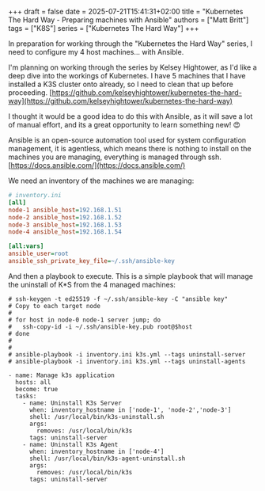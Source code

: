 +++
draft = false
date = 2025-07-21T15:41:31+02:00
title = "Kubernetes The Hard Way - Preparing machines with Ansible"
authors = ["Matt Britt"]
tags = ["K8S"]
series = ["Kubernetes The Hard Way"]
+++


In preparation for working through the "Kubernetes the Hard Way" series, I need to configure my 4 host machines... with Ansible.

<!--more-->

I'm planning on working through the series by Kelsey Hightower, as I'd like a deep dive into the workings of Kubernetes. I have 5 machines that I have installed a K3S cluster onto already, so I need to clean that up before proceeding. [https://github.com/kelseyhightower/kubernetes-the-hard-way](https://github.com/kelseyhightower/kubernetes-the-hard-way)

I thought it would be a good idea to do this with Ansible, as it will save a lot of manual effort, and its a great opportunity to learn something new! 😍

Ansible is an open-source automation tool used for system configuration management, it is agentless, which means there is nothing to install on the machines you are managing, everything is managed through ssh. [https://docs.ansible.com/](https://docs.ansible.com/)

We need an inventory of the machines we are managing:

```ini
# inventory.ini
[all]
node-1 ansible_host=192.168.1.51
node-2 ansible_host=192.168.1.52
node-3 ansible_host=192.168.1.53
node-4 ansible_host=192.168.1.54

[all:vars]
ansible_user=root
ansible_ssh_private_key_file=~/.ssh/ansible-key
```

And then a playbook to execute. This is a simple playbook that will manage the uninstall of K*S from the 4 managed machines:

```shell
# ssh-keygen -t ed25519 -f ~/.ssh/ansible-key -C "ansible key"
# Copy to each target node
#
# for host in node-0 node-1 server jump; do
#   ssh-copy-id -i ~/.ssh/ansible-key.pub root@$host
# done
#
#
# ansible-playbook -i inventory.ini k3s.yml --tags uninstall-server
# ansible-playbook -i inventory.ini k3s.yml --tags uninstall-agents

- name: Manage k3s application
  hosts: all
  become: true
  tasks:
    - name: Uninstall K3s Server
      when: inventory_hostname in ['node-1', 'node-2','node-3']
      shell: /usr/local/bin/k3s-uninstall.sh
      args:
        removes: /usr/local/bin/k3s
      tags: uninstall-server
    - name: Uninstall K3s Agent
      when: inventory_hostname in ['node-4']
      shell: /usr/local/bin/k3s-agent-uninstall.sh
      args:
        removes: /usr/local/bin/k3s
      tags: uninstall-server
```

